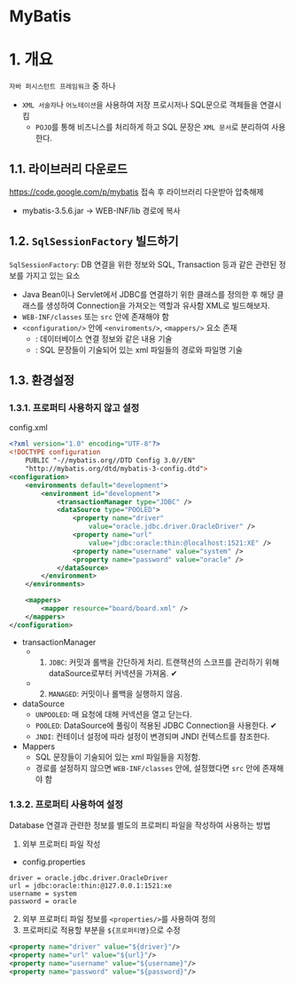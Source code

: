 # MyBatis

# 1. 개요
`자바 퍼시스턴트 프레임워크` 중 하나
- `XML 서술자`나 `어노테이션`을 사용하여 저장 프로시저나 SQL문으로 객체들을 연결시킴
  - `POJO`를 통해 비즈니스를 처리하게 하고 SQL 문장은 `XML 문서`로 분리하여 사용한다.

## 1.1. 라이브러리 다운로드
https://code.google.com/p/mybatis 접속 후 라이브러리 다운받아 압축해제
- mybatis-3.5.6.jar -> WEB-INF/lib 경로에 복사

## 1.2. `SqlSessionFactory` 빌드하기
`SqlSessionFactory`: DB 연결을 위한 정보와 SQL, Transaction 등과 같은 관련된 정보를 가지고 있는 요소
- Java Bean이나 Servlet에서 JDBC를 연결하기 위한 클래스를 정의한 후 해당 클래스를 생성하여 Connection을 가져오는 역할과 유사함
XML로 빌드해보자.
- `WEB-INF/classes` 또는 `src` 안에 존재해야 함
- `<configuration/>` 안에 `<enviroments/>`, `<mappers/>` 요소 존재
  - <enviroments/>: 데이터베이스 연결 정보와 같은 내용 기술
  - <mappers/>: SQL 문장들이 기술되어 있는 xml 파일들의 경로와 파일명 기술

## 1.3. 환경설정
### 1.3.1. 프로퍼티 사용하지 않고 설정
config.xml
```xml
<?xml version="1.0" encoding="UTF-8"?>
<!DOCTYPE configuration
	PUBLIC "-//mybatis.org//DTD Config 3.0//EN"
	"http://mybatis.org/dtd/mybatis-3-config.dtd">
<configuration>
	<environments default="development">
		<environment id="development">
			<transactionManager type="JDBC" />
			<dataSource type="POOLED">
				<property name="driver"
					value="oracle.jdbc.driver.OracleDriver" />
				<property name="url"
					value="jdbc:oracle:thin:@localhost:1521:XE" />
				<property name="username" value="system" />
				<property name="password" value="oracle" />
			</dataSource>
		</environment>
	</environments>

	<mappers>
		<mapper resource="board/board.xml" />
	</mappers>
</configuration>
```
- transactionManager
  - 1) `JDBC`: 커밋과 롤백을 간단하게 처리. 트랜잭션의 스코프를 관리하기 위해 dataSource로부터 커넥션을 가져옴. ✔︎
  - 2) `MANAGED`: 커밋이나 롤백을 실행하지 않음.
- dataSource
  - `UNPOOLED`: 매 요청에 대해 커넥션을 열고 닫는다.
  - `POOLED`: DataSource에 풀링이 적용된 JDBC Connection을 사용한다. ✔︎
  - `JNDI`: 컨테이너 설정에 따라 설정이 변경되며 JNDI 컨텍스트를 참조한다.
- Mappers
  - SQL 문장들이 기술되어 있는 xml 파일들을 지정함.
  - 경로를 설정하지 않으면 `WEB-INF/classes` 안에, 설정했다면 `src` 안에 존재해야 함

### 1.3.2. 프로퍼티 사용하여 설정
Database 연결과 관련한 정보를 별도의 프로퍼티 파일을 작성하여 사용하는 방법
1. 외부 프로퍼티 파일 작성
- config.properties
```text
driver = oracle.jdbc.driver.OracleDriver
url = jdbc:oracle:thin:@127.0.0.1:1521:xe
username = system
password = oracle
```
2. 외부 프로퍼티 파일 정보를 `<properties/>`를 사용하여 정의
3. 프로퍼티로 적용할 부분을 `${프로퍼티명}`으로 수정
```xml
<property name="driver" value="${driver}"/>
<property name="url" value="${url}"/>
<property name="username" value="${username}"/>
<property name="password" value="${password}"/>
```